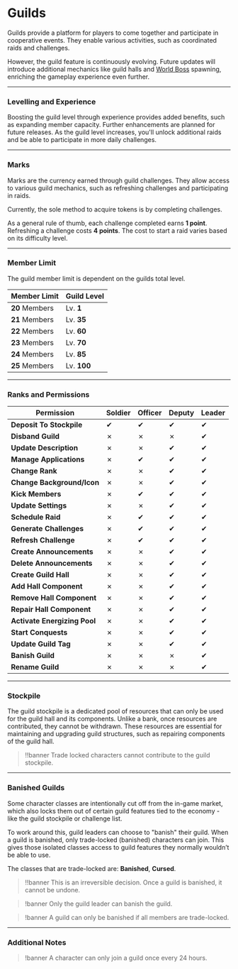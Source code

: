 # Guilds

Guilds provide a platform for players to come together and participate in cooperative events. They enable various activities, such as coordinated raids and challenges.

However, the guild feature is continuously evolving. Future updates will introduce additional mechanics like guild halls and [World Boss](/wiki/activities-and-challenges/world-bosses) spawning, enriching the gameplay experience even further.

-----

### Levelling and Experience

Boosting the guild level through experience provides added benefits, such as expanding member capacity. Further enhancements are planned for future releases. As the guild level increases, you'll unlock additional raids and be able to participate in more daily challenges.

-----

### Marks

Marks are the currency earned through guild challenges. They allow access to various guild mechanics, such as refreshing challenges and participating in raids.

Currently, the sole method to acquire tokens is by completing challenges.

As a general rule of thumb, each challenge completed earns __1 point__. Refreshing a challenge costs __4 points__. The cost to start a raid varies based on its difficulty level.

-----

### Member Limit

The guild member limit is dependent on the guilds total level.

| Member Limit | Guild Level |
| ----- | ----- |
| __20__ Members   | Lv. __1__ |
| __21__ Members | Lv. __35__ |
| __22__ Members | Lv. __60__ |
| __23__ Members | Lv. __70__ |
| __24__ Members | Lv. __85__ |
| __25__ Members | Lv. __100__ | 

------

### Ranks and Permissions

| Permission                   | Soldier | Officer | Deputy | Leader |
|------------------------------| ------ | ------ | ----- | ------ |
| __Deposit To Stockpile__     | ✔      | ✔      | ✔   | ✔      |
| __Disband Guild__            | ✗      | ✗      | ✗   | ✔      | 
| __Update Description__       | ✗      | ✗      | ✔   | ✔      | 
| __Manage Applications__      | ✗      | ✔      | ✔   | ✔      | 
| __Change Rank__              | ✗      | ✗      | ✔   | ✔      | 
| __Change Background/Icon__   | ✗      | ✗      | ✔   | ✔      | 
| __Kick Members__             | ✗      | ✔      | ✔   | ✔      | 
| __Update Settings__          | ✗      | ✗      | ✔   | ✔      | 
| __Schedule Raid__            | ✗      | ✔      | ✔   | ✔      | 
| __Generate Challenges__      | ✗      | ✔      | ✔   | ✔      | 
| __Refresh Challenge__        | ✗      | ✔      | ✔   | ✔      | 
| __Create Announcements__     | ✗      | ✗      | ✔   | ✔      | 
| __Delete Announcements__     | ✗      | ✗      | ✔   | ✔      | 
| __Create Guild Hall__        | ✗      | ✗      | ✔   | ✔      |
| __Add Hall Component__       | ✗      | ✗      | ✔   | ✔      |
| __Remove Hall Component__    | ✗      | ✗      | ✔   | ✔      |
| __Repair Hall Component__    | ✗      | ✗      | ✔   | ✔      |
| __Activate Energizing Pool__ | ✗      | ✗      | ✔   | ✔      |
| __Start Conquests__          | ✗      | ✗      | ✔   | ✔      |
| __Update Guild Tag__         | ✗      | ✗      | ✔   | ✔      |
| __Banish Guild__             | ✗       | ✗       | ✗    | ✔      |
| __Rename Guild__             | ✗       | ✗       | ✗    | ✔      |


-------

### Stockpile

The guild stockpile is a dedicated pool of resources that can only be used for the guild hall and its components. Unlike a bank, once resources are contributed, they cannot be withdrawn. These resources are essential for maintaining and upgrading guild structures, such as repairing components of the guild hall.

>!!banner Trade locked characters cannot contribute to the guild stockpile.

-------

### Banished Guilds

Some character classes are intentionally cut off from the in-game market, which also locks them out of certain guild features tied to the economy - like the guild stockpile or challenge list.

To work around this, guild leaders can choose to "banish" their guild. When a guild is banished, only trade-locked (banished) characters can join. This gives those isolated classes access to guild features they normally wouldn’t be able to use.

The classes that are trade-locked are: **Banished**, **Cursed**.

>!!banner This is an irreversible decision. Once a guild is banished, it cannot be undone.
 
>!banner Only the guild leader can banish the guild.

>!banner A guild can only be banished if all members are trade-locked.

-------

### Additional Notes

>!banner A character can only join a guild once every 24 hours.
